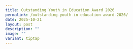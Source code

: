 ```yaml
---
title: Outstanding Youth in Education Award 2026
permalink: /outstanding-youth-in-education-award-2026/
date: 2025-10-21
layout: post
description: ""
image: ""
variant: tiptap
---
```

